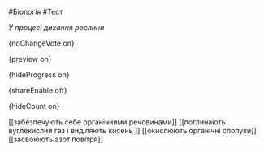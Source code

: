 #Біологія #Тест

*У процесі дихання рослини*

{noChangeVote on}

{preview on}

{hideProgress on}

{shareEnable off}

{hideCount on}

[[забезпечують себе органічними речовинами]]
[[поглинають вуглекислий газ і виділяють кисень ]]
[[окислюють органічні сполуки]]
[[засвоюють азот повітря]]
